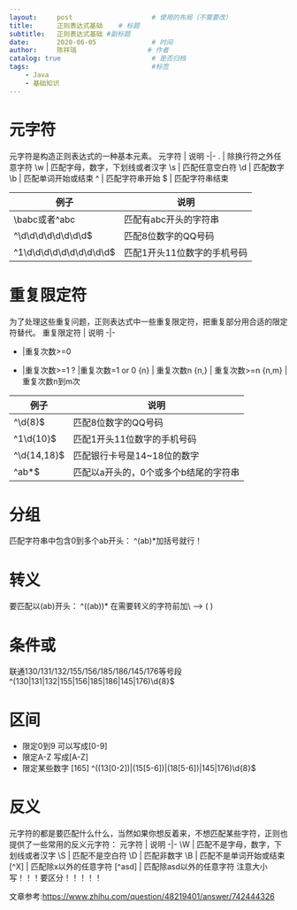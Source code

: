 ```yaml
---
layout:     post                    # 使用的布局（不需要改）
title:      正则表达式基础    # 标题 
subtitle:   正则表达式基础 #副标题
date:       2020-06-05              # 时间
author:     陈祥瑞                  # 作者
catalog: true                       # 是否归档
tags:                               #标签
    - Java
	- 基础知识
---
```


# 元字符
元字符是构造正则表达式的一种基本元素。
元字符 | 说明
-|-
.  | 除换行符之外任意字符
\w | 匹配字母，数字，下划线或者汉字
\s | 匹配任意空白符
\d | 匹配数字
\b | 匹配单词开始或结束
^  | 匹配字符串开始
$  | 匹配字符串结束

例子|说明
-|-
\babc或者^abc | 匹配有abc开头的字符串
^\d\d\d\d\d\d\d\d$ | 匹配8位数字的QQ号码
^1\d\d\d\d\d\d\d\d\d\d$ | 匹配1开头11位数字的手机号码

# 重复限定符
为了处理这些重复问题，正则表达式中一些重复限定符，把重复部分用合适的限定符替代。
重复限定符 | 说明
-|-
* |重复次数>=0
+ |重复次数>=1
? |重复次数=1 or 0
{n} | 重复次数n
{n,} | 重复次数>=n
{n,m} | 重复次数n到m次

例子|说明
-|-
^\d{8}$ | 匹配8位数字的QQ号码
^1\d{10}$ | 匹配1开头11位数字的手机号码
^\d{14,18}$ | 匹配银行卡号是14~18位的数字
^ab*$ | 匹配以a开头的，0个或多个b结尾的字符串
# 分组
匹配字符串中包含0到多个ab开头：
^(ab)*加括号就行！
# 转义
要匹配以(ab)开头：
 ^(\(ab\))*  在需要转义的字符前加\  --> \(   \)
# 条件或
 联通130/131/132/155/156/185/186/145/176等号段
 ^(130|131|132|155|156|185|186|145|176)\d{8}$
# 区间
+ 限定0到9 可以写成[0-9]
+ 限定A-Z 写成[A-Z]
+ 限定某些数字 [165]
^((13[0-2])|(15[5-6])|(18[5-6])|145|176)\d{8}$
# 反义
元字符的都是要匹配什么什么，当然如果你想反着来，不想匹配某些字符，正则也提供了一些常用的反义元字符：
元字符 | 说明
-|-
\W | 匹配不是字母，数字，下划线或者汉字
\S | 匹配不是空白符
\D | 匹配非数字
\B | 匹配不是单词开始或结束
[^X] | 匹配除x以外的任意字符
[^asd] | 匹配除asd以外的任意字符
注意大小写！！！要区分！！！！！

文章参考:<https://www.zhihu.com/question/48219401/answer/742444326>

